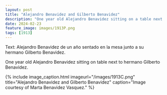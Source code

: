 ```yaml
---
layout: post
title: "Alejandro Benavidez and Gilberto Benavidez"
description: "One year old Alejandro Benavidez sitting on a table next to hermano Gilberto Benavidez."
date: 2024-02-23
feature_image: images/1913P.png
tags: [1913]
---
```


Text: 
Alejandro Benavidez de un año sentado en la mesa junto a su hermano Gilberto Benavidez.

One year old Alejandro Benavidez sitting on table next to hermano Gilberto Benavidez.
<!--more-->
{% include image_caption.html imageurl="/images/1913C.png" title="Alejandro Benavidez and Gilberto Benavidez" caption="Image courtesy of Marta Benavidez Vasquez." %}
